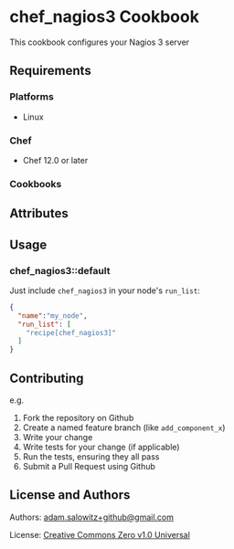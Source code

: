# chef_nagios3 Cookbook

This cookbook configures your Nagios 3 server

## Requirements

### Platforms

- Linux

### Chef

- Chef 12.0 or later

### Cookbooks

## Attributes

## Usage

### chef_nagios3::default

Just include `chef_nagios3` in your node's `run_list`:

```json
{
  "name":"my_node",
  "run_list": [
    "recipe[chef_nagios3]"
  ]
}
```

## Contributing

e.g.
1. Fork the repository on Github
2. Create a named feature branch (like `add_component_x`)
3. Write your change
4. Write tests for your change (if applicable)
5. Run the tests, ensuring they all pass
6. Submit a Pull Request using Github

## License and Authors

Authors: adam.salowitz+github@gmail.com

License: [Creative Commons Zero v1.0 Universal](https://creativecommons.org/publicdomain/zero/1.0/legalcode)

